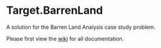 # Target.BarrenLand
A solution for the Barren Land Analysis case study problem.

Please first view the [wiki](https://github.com/LaSerutouEttal/Target.BarrenLand/wiki/Barren-Land-Analysis-Documentation) for all documentation.
